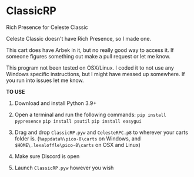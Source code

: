 # ClassicRP
Rich Presence for Celeste Classic

Celeste Classic doesn't have Rich Presence, so I made one.

This cart does have Arbek in it, but no really good way to access it. If someone figures something out make a pull request or let me know.

This program not been tested on OSX/Linux. I coded it to not use any Windows specific instructions, but I might have messed up somewhere. If you run into issues let me know.

**TO USE**

1. Download and install Python 3.9+

2. Open a terminal and run the following commands: 
`pip install pypresence`
`pip install psutil`
`pip install easygui`

3. Drag and drop `ClassicRP.pyw` and `CelesteRPC.p8` to wherever your carts folder is. (`%appdata%\pico-8\carts` on Windows, and `$HOME\.lexaloffle\pico-8\carts` on OSX and Linux)

4. Make sure Discord is open

5. Launch `ClassicRP.pyw` however you wish



